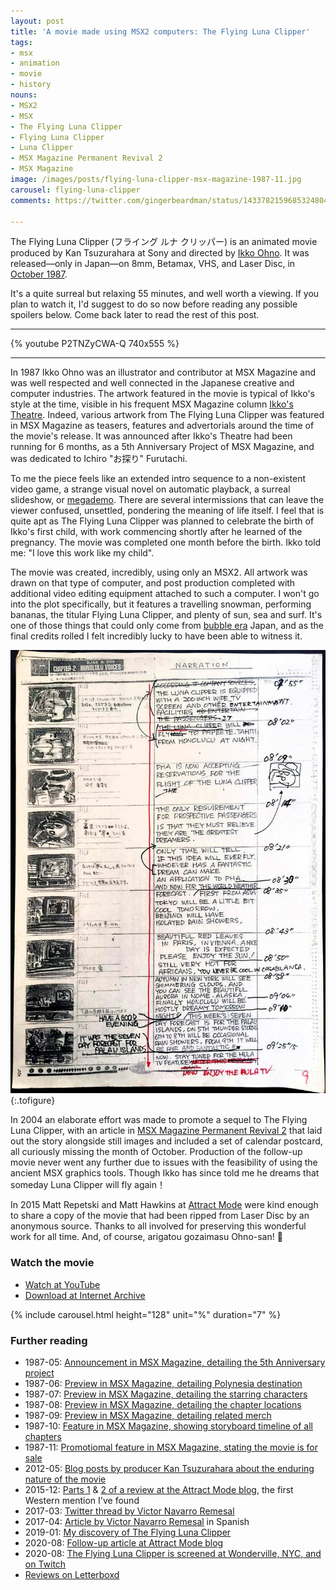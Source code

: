 ```yaml
---
layout: post
title: 'A movie made using MSX2 computers: The Flying Luna Clipper'
tags:
- msx
- animation
- movie
- history
nouns:
- MSX2
- MSX
- The Flying Luna Clipper
- Flying Luna Clipper
- Luna Clipper
- MSX Magazine Permanent Revival 2
- MSX Magazine
image: /images/posts/flying-luna-clipper-msx-magazine-1987-11.jpg
carousel: flying-luna-clipper
comments: https://twitter.com/gingerbeardman/status/1433782159685324804

---
```

The Flying Luna Clipper (フライング ルナ クリッパー) is an animated movie produced by Kan Tsuzurahara at Sony and directed by [Ikko Ohno](https://www.instagram.com/ikko_nikko_kekko/). It was released—only in Japan—on 8mm, Betamax, VHS, and Laser Disc, in [October 1987](https://www.lddb.com/laserdisc/36908/88LS-85004/Flying-Luna-Clipper).

It's a quite surreal but relaxing 55 minutes, and well worth a viewing. If you plan to watch it, I'd suggest to do so now before reading any possible spoilers below. Come back later to read the rest of this post.

***

{% youtube P2TNZyCWA-Q 740x555 %}

***

In 1987 Ikko Ohno was an illustrator and contributor at MSX Magazine and was well respected and well connected in the Japanese creative and computer industries. The artwork featured in the movie is typical of Ikko's style at the time, visible in his frequent MSX Magazine column [Ikko's Theatre](https://archive.org/details/MSXmagazine198703S/page/n95/mode/2up). Indeed, various artwork from The Flying Luna Clipper was featured in MSX Magazine as teasers, features and advertorials around the time of the movie's release. It was announced after Ikko's Theatre had been running for 6 months, as a 5th Anniversary Project of MSX Magazine, and was dedicated to Ichiro "お探り" Furutachi<!-- perhaps a reference to the 1984 anime [Kakkun Cafe](https://ja.wikipedia.org/wiki/カッくんカフェ) -->.

To me the piece feels like an extended intro sequence to a non-existent video game, a strange visual novel on automatic playback, a surreal slideshow, or [megademo](https://en.wiktionary.org/wiki/megademo). There are several intermissions that can leave the viewer confused, unsettled, pondering the meaning of life itself. I feel that is quite apt as The Flying Luna Clipper was planned to celebrate the birth of Ikko's first child, with work commencing shortly after he learned of the pregnancy. The movie was completed one month before the birth. Ikko told me: "I love this work like my child".

The movie was created, incredibly, using only an MSX2. All artwork was drawn on that type of computer, and post production completed with additional video editing equipment attached to such a computer. I won't go into the plot specifically, but it features a travelling snowman, performing bananas, the titular Flying Luna Clipper, and plenty of sun, sea and surf. It's one of those things that could only come from [bubble era](https://en.wikipedia.org/wiki/Japanese_asset_price_bubble) Japan, and as the final credits rolled I felt incredibly lucky to have been able to witness it.

![The Flying Luna Clipper, exclusive storyboard photo](/images/posts/flying-luna-clipper-storyboard.jpg " The Flying Luna Clipper, exclusive storyboard photo")
{:.tofigure}

In 2004 an elaborate effort was made to promote a sequel to The Flying Luna Clipper, with an article in [MSX Magazine Permanent Revival 2](https://archive.org/details/MSXMAGAZINE2) that laid out the story alongside still images and included a set of calendar postcard, all curiously missing the month of October. Production of the follow-up movie never went any further due to issues with the feasibility of using the ancient MSX graphics tools. Though Ikko has since told me he dreams that someday Luna Clipper will fly again！

In 2015 Matt Repetski and Matt Hawkins at [Attract Mode](https://medium.com/attract-mode/about) were kind enough to share a copy of the movie that had been ripped from Laser Disc by an anonymous source. Thanks to all involved for preserving this wonderful work for all time. And, of course, arigatou gozaimasu Ohno-san! 🙌

### Watch the movie

* [Watch at YouTube](https://www.youtube.com/watch?v=P2TNZyCWA-Q)
* [Download at Internet Archive](https://archive.org/details/the-flying-luna-clipper-complete)

{% include carousel.html height="128" unit="%" duration="7" %}

### Further reading

* 1987-05: [Announcement in MSX Magazine, detailing the 5th Anniversary project](https://archive.org/details/MSXmagazine198705S/page/n105/mode/2up)
* 1987-06: [Preview in MSX Magazine, detailing Polynesia destination](https://archive.org/details/MSXmagazine198706S/page/n85/mode/2up)
* 1987-07: [Preview in MSX Magazine, detailing the starring characters](https://archive.org/details/MSXmagazine198707S/page/n139/mode/2up)
* 1987-08: [Preview in MSX Magazine, detailing the chapter locations](https://archive.org/details/MSXmagazine198708S/page/n137/mode/2up)
* 1987-09: [Preview in MSX Magazine, detailing related merch](https://issuu.com/msxblog/docs/msx_magazine_1987_09/134)
* 1987-10: [Feature in MSX Magazine, showing storyboard timeline of all chapters](https://archive.org/details/MSXmagazine198710S/page/n145/mode/2up)
* 1987-11: [Promotiomal feature in MSX Magazine, stating the movie is for sale](https://archive.org/details/MSXmagazine198711S/page/n137/mode/2up)
* 2012-05: [Blog posts by producer Kan Tsuzurahara about the enduring nature of the movie](https://ja6nqo.blog.ss-blog.jp/search/?keyword=luna)
* 2015-12: [Parts 1](https://blog.attractmo.de/post/134913165050/review-the-flying-luna-clipper-part-1-my-love) & [2 of a review at the Attract Mode blog](https://blog.attractmo.de/post/134976251900/review-the-flying-luna-clipper-part-2-ladies), the first Western mention I've found
* 2017-03: [Twitter thread by Victor Navarro Remesal](https://twitter.com/VtheWanderer/status/846784959859830784)
* 2017-04: [Article by Victor Navarro Remesal](https://web.archive.org/web/20170401011626/http://abcdefghijklmn-pqrstuvwxyz.com/the-flying-luna-clipper-el-cine-chiptune-que-pudo-ser/) in Spanish
* 2019-01: [My discovery of The Flying Luna Clipper](https://twitter.com/gingerbeardman/status/1080504185106386946)
* 2020-08: [Follow-up article at Attract Mode blog](https://medium.com/attract-mode/dream-flight-interpreted-the-possible-flying-luna-clipper-origin-11c1ee5ebe1f)
* 2020-08: [The Flying Luna Clipper is screened at Wonderville, NYC, and on Twitch](https://www.wonderville.nyc/events/luna-clipper)
* [Reviews on Letterboxd](https://letterboxd.com/film/the-flying-luna-clipper/)